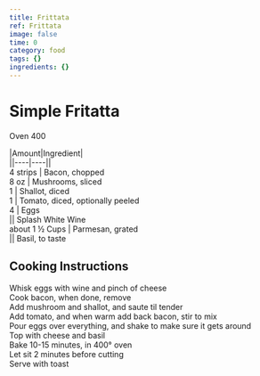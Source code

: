 ```yaml
---
title: Frittata
ref: Frittata
image: false
time: 0
category: food
tags: {}
ingredients: {}
---
```

# Simple Fritatta  
  
Oven 400  
  
|Amount|Ingredient|  
||----|----||  
4 strips | Bacon, chopped  
8 oz | Mushrooms, sliced  
1 | Shallot, diced  
1 | Tomato, diced, optionally peeled  
4 | Eggs  
|| Splash White Wine  
about 1 ½ Cups | Parmesan, grated  
|| Basil, to taste  
  
## Cooking Instructions  
Whisk eggs with wine and pinch of cheese  
Cook bacon, when done, remove  
Add mushroom and shallot, and saute til tender  
Add tomato, and when warm add back bacon, stir to mix  
Pour eggs over everything, and shake to make sure it gets around  
Top with cheese and basil  
Bake 10-15 minutes, in 400° oven  
Let sit 2 minutes before cutting  
Serve with toast  
  